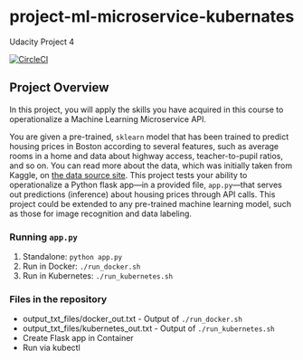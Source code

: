 # project-ml-microservice-kubernates
Udacity Project 4 

[![CircleCI](https://circleci.com/gh/kgayathrii83/project-ml-microservice-kubernates/tree/main.svg?style=svg)](https://circleci.com/gh/kgayathrii83/project-ml-microservice-kubernates/tree/main)

## Project Overview

In this project, you will apply the skills you have acquired in this course to operationalize a Machine Learning Microservice API. 

You are given a pre-trained, `sklearn` model that has been trained to predict housing prices in Boston according to several features, such as average rooms in a home and data about highway access, teacher-to-pupil ratios, and so on. You can read more about the data, which was initially taken from Kaggle, on [the data source site](https://www.kaggle.com/c/boston-housing). This project tests your ability to operationalize a Python flask app—in a provided file, `app.py`—that serves out predictions (inference) about housing prices through API calls. This project could be extended to any pre-trained machine learning model, such as those for image recognition and data labeling.

### Running `app.py`

1. Standalone:  `python app.py`
2. Run in Docker:  `./run_docker.sh`
3. Run in Kubernetes:  `./run_kubernetes.sh`


### Files in the repository 
* output_txt_files/docker_out.txt - Output of `./run_docker.sh`
* output_txt_files/kubernetes_out.txt - Output of `./run_kubernetes.sh`
* Create Flask app in Container
* Run via kubectl
